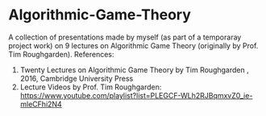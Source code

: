 # Algorithmic-Game-Theory

A collection of presentations made by myself (as part of a temporaray project work) on 9 lectures on Algorithmic Game Theory (originally by Prof. Tim Roughgarden).
References:
1. Twenty Lectures on Algorithmic Game Theory by Tim Roughgarden , 2016, Cambridge University Press
2. Lecture Videos by Prof. Tim Roughgarden: https://www.youtube.com/playlist?list=PLEGCF-WLh2RJBqmxvZ0_ie-mleCFhi2N4
